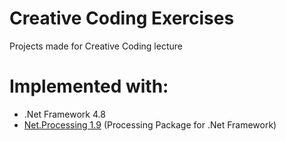 # Creative Coding Exercises
Projects made for Creative Coding lecture

# Implemented with:
- .Net Framework 4.8
- [Net.Processing 1.9](http://www.michelmichaud.com/NetProcessing/indexEN.html) (Processing Package for .Net Framework)
